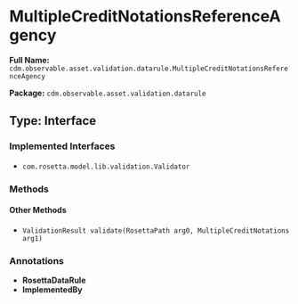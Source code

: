 # MultipleCreditNotationsReferenceAgency

**Full Name:** `cdm.observable.asset.validation.datarule.MultipleCreditNotationsReferenceAgency`

**Package:** `cdm.observable.asset.validation.datarule`

## Type: Interface

### Implemented Interfaces

- `com.rosetta.model.lib.validation.Validator`

### Methods

#### Other Methods

- `ValidationResult validate(RosettaPath arg0, MultipleCreditNotations arg1)`

### Annotations

- **RosettaDataRule**
- **ImplementedBy**

